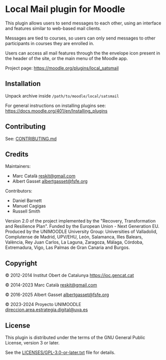# Local Mail plugin for Moodle

This plugin allows users to send messages to each other, using an
interface and features similar to web-based mail clients.

Messages are tied to courses, so users can only send messages to other
participants in courses they are enrolled in.

Users can access all mail features through the the envelope icon
present in the header of the site, or the main menu of the Moodle app.

Project page: https://moodle.org/plugins/local_satsmail

## Installation

Unpack archive inside `/path/to/moodle/local/satsmail`

For general instructions on installing plugins see:
https://docs.moodle.org/401/en/Installing_plugins

## Contributing

See: [CONTRIBUTING.md](CONTRIBUTING.md)

## Credits

Maintainers:

- Marc Català <reskit@gmail.com>
- Albert Gasset <albertgasset@fsfe.org>

Contributors:

- Daniel Barnett
- Manuel Cagigas
- Russell Smith

Version 2.0 of the project implemented by the "Recovery, Transformation and Resilience Plan". Funded by the European Union - Next Generation EU. Produced by the UNIMOODLE University Group: Universities of Valladolid, Complutense de Madrid, UPV/EHU, León, Salamanca, Illes Balears, València, Rey Juan Carlos, La Laguna, Zaragoza, Málaga, Córdoba, Extremadura, Vigo, Las Palmas de Gran Canaria and Burgos.

## Copyright

© 2012-2014 Institut Obert de Catalunya <https://ioc.gencat.cat>

© 2014-2023 Marc Català <reskit@gmail.com>

© 2016-2025 Albert Gasset <albertgasset@fsfe.org>

© 2023-2024 Proyecto UNIMOODLE <direccion.area.estrategia.digital@uva.es>

## License

This plugin is distributed under the terms of the GNU General Public License,
version 3 or later.

See the [LICENSES/GPL-3.0-or-later.txt](LICENSES/GPL-3.0-or-later.txt) file for details.

